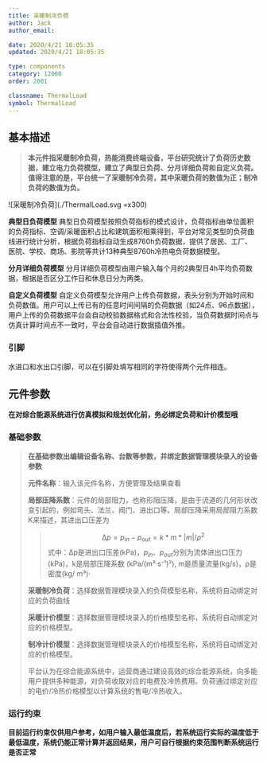 ```yaml
---
title: 采暖制冷负荷
author: Jack 
author_email:

date: 2020/4/21 18:05:35
updated: 2020/4/21 18:05:35

type: components
category: 12000
order: 2001

classname: ThermalLoad
symbol: ThermalLoad
---
```

## 基本描述

> **本元件指采暖制冷负荷，热能消费终端设备，平台研究统计了负荷历史数据，建立电力负荷模型，建立了典型日负荷、分月详细负荷和自定义负荷。值得注意的是，平台统一了采暖制冷负荷，其中采暖负荷的数值为正；制冷负荷的数值为负。**

![采暖制冷负荷](./ThermalLoad.svg =x300)


**典型日负荷模型**
典型日负荷模型按照负荷指标的模式设计，负荷指标由单位面积的负荷指标、空调/采暖面积占比和建筑面积相乘得到，平台对常见类型的负荷曲线进行统计分析，根据负荷指标自动生成8760h负荷数据，提供了居民、工厂、医院、学校、商场、影院等共计13种典型8760h冷热电负荷数据模型。

**分月详细负荷模型**
分月详细负荷模型由用户输入每个月的2典型日4h平均负荷数据，根据是否区分工作日和休息日分为两类。

**自定义负荷模型**
自定义负荷模型允许用户上传负荷数据，表头分别为开始时间和负荷数值。用户可以上传已有的任意时间间隔的负荷数据（如24点、96点数据），用户上传的负荷数据平台会自动校验数据格式和合法性校验，当负荷数据时间点与仿真计算时间点不一致时，平台会自动进行数据插值外推。

### 引脚

水进口和水出口引脚，可以在引脚处填写相同的字符使得两个元件相连。

## 元件参数

**在对综合能源系统进行仿真模拟和规划优化前，务必绑定负荷和计价模型哦**

### 基础参数

>**在基础参数出编辑设备名称、台数等参数，并绑定数据管理模块录入的设备参数**
> 
> **元件名称**：输入该元件名称，方便管理及结果查看
> 
> **局部压降系数**：元件的局部阻力，也称形阻压降，是由于流道的几何形状改变引起的，例如弯头、法兰、阀门、进出口等。局部压降采用局部阻力系数K来描述，其进出口压差为
> > $$∆p=p_{in}-p_{out}=k*m*|m|/ρ^2$$
> 式中：∆p是进出口压差(kPa)，$p_{in} 、p_{out}$分别为流体进出口压力(kPa)，k是局部压降系数 (kPa/(m³·s⁻¹)²), m是质量流量(kg/s)，ρ是密度(kg/ m³)·
> 
> **采暖制冷负荷**：选择数据管理模块录入的负荷模型名称，系统将自动绑定对应的负荷曲线
>
> **采暖计价模型**：选择数据管理模块录入的价格模型名称，系统将自动绑定对应的价格模型。
> 
>  **制冷计价模型**：选择数据管理模块录入的价格模型名称，系统将自动绑定对应的价格模型。
> 
> 平台认为在综合能源系统中，运营商通过建设高效的综合能源系统，向多能用户提供多种能源，对负荷收取对应的电费及冷热费用。负荷通过绑定对应的电价/冷热价格模型以计算系统的售电/冷热收入。

### 运行约束

**目前运行约束仅供用户参考，如用户输入最低温度后，若系统运行实际的温度低于最低温度，系统仍能正常计算并返回结果，用户可自行根据约束范围判断系统运行是否正常**